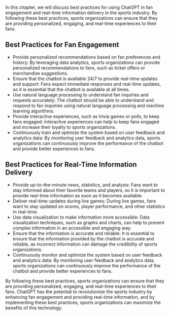 
In this chapter, we will discuss best practices for using ChatGPT in fan engagement and real-time information delivery in the sports industry. By following these best practices, sports organizations can ensure that they are providing personalized, engaging, and real-time experiences to their fans.

Best Practices for Fan Engagement
---------------------------------

* Provide personalized recommendations based on fan preferences and history: By leveraging data analytics, sports organizations can provide personalized recommendations to fans, such as ticket offers or merchandise suggestions.
* Ensure that the chatbot is available 24/7 to provide real-time updates and support: Fans expect immediate responses and real-time updates, so it is essential that the chatbot is available at all times.
* Use natural language processing to understand fan inquiries and requests accurately: The chatbot should be able to understand and respond to fan inquiries using natural language processing and machine learning algorithms.
* Provide interactive experiences, such as trivia games or polls, to keep fans engaged: Interactive experiences can help to keep fans engaged and increase their loyalty to sports organizations.
* Continuously train and optimize the system based on user feedback and analytics data: By monitoring user feedback and analytics data, sports organizations can continuously improve the performance of the chatbot and provide better experiences to fans.

Best Practices for Real-Time Information Delivery
-------------------------------------------------

* Provide up-to-the-minute news, statistics, and analysis: Fans want to stay informed about their favorite teams and players, so it is important to provide real-time information as soon as it becomes available.
* Deliver real-time updates during live games: During live games, fans want to stay updated on scores, player performance, and other statistics in real-time.
* Use data visualization to make information more accessible: Data visualization techniques, such as graphs and charts, can help to present complex information in an accessible and engaging way.
* Ensure that the information is accurate and reliable: It is essential to ensure that the information provided by the chatbot is accurate and reliable, as incorrect information can damage the credibility of sports organizations.
* Continuously monitor and optimize the system based on user feedback and analytics data: By monitoring user feedback and analytics data, sports organizations can continuously improve the performance of the chatbot and provide better experiences to fans.

By following these best practices, sports organizations can ensure that they are providing personalized, engaging, and real-time experiences to their fans. ChatGPT has the potential to revolutionize the sports industry by enhancing fan engagement and providing real-time information, and by implementing these best practices, sports organizations can maximize the benefits of this technology.
